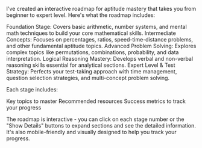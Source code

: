I've created an interactive roadmap for aptitude mastery that takes you from beginner to expert level. Here's what the roadmap includes:

Foundation Stage: Covers basic arithmetic, number systems, and mental math techniques to build your core mathematical skills.
Intermediate Concepts: Focuses on percentages, ratios, speed-time-distance problems, and other fundamental aptitude topics.
Advanced Problem Solving: Explores complex topics like permutations, combinations, probability, and data interpretation.
Logical Reasoning Mastery: Develops verbal and non-verbal reasoning skills essential for analytical sections.
Expert Level & Test Strategy: Perfects your test-taking approach with time management, question selection strategies, and multi-concept problem solving.

Each stage includes:

Key topics to master
Recommended resources
Success metrics to track your progress

The roadmap is interactive - you can click on each stage number or the "Show Details" buttons to expand sections and see the detailed information. It's also mobile-friendly and visually designed to help you track your progress.
